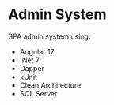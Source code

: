 # Admin System
SPA admin system using:

* Angular 17
* .Net 7
* Dapper
* xUnit
* Clean Architecture
* SQL Server
